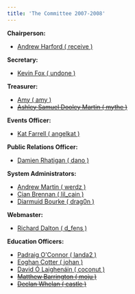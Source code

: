 ```yaml
---
title: 'The Committee 2007-2008'
---
```


<span>**Chairperson:**</span>

*   [Andrew Harford ( receive )](../../contact/receive)

<span>**Secretary:**</span>

*   [Kevin Fox ( undone )](../../contact/undone)

<span>**Treasurer:**</span>

*   [Amy ( amy )](../../contact/amy)
*   [<span style="text-decoration: line-through;">Ashley Samuel Dooley Martin ( mythe )</span>](../../contact/mythe)

<span>**Events Officer:**</span>

*   [Kat Farrell ( angelkat )](../../contact/angelkat)

<span>**Public Relations Officer:**</span>

*   [Damien Rhatigan ( dano )](../../contact/dano)

<span>**System Administrators:**</span>

*   [Andrew Martin ( werdz )](../../contact/werdz)
*   [Cian Brennan ( lil_cain )](../../contact/lil_cain)
*   [Diarmuid Bourke ( drag0n )](../../contact/drag0n)

<span>**Webmaster:**</span>

*   [Richard Dalton ( d_fens )](../../contact/d_fens)

<span>**Education Officers:**</span>

*   [Padraig O'Connor ( landa2 )](../../contact/landa2)
*   [Eoghan Cotter ( johan )](../../contact/johan)
*   [David Ó Laighenáin ( coconut )](../../contact/coconut)
*   [<span style="text-decoration: line-through;">Matthew Barrington ( moju )</span>](../../contact/moju)
*   [<span style="text-decoration: line-through;">Declan Whelan ( castle )</span>](../../contact/castle)